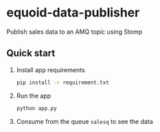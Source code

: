 # equoid-data-publisher

Publish sales data to an AMQ topic using Stomp

## Quick start

1. Install app requirements
   ```bash
   pip install -r requirement.txt
   ```

1. Run the app
   ```bash
   python app.py
   ```

1. Consume from the queue `salesq` to see the data
